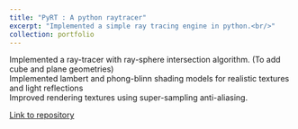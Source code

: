 ```yaml
---
title: "PyRT : A python raytracer"
excerpt: "Implemented a simple ray tracing engine in python.<br/>"
collection: portfolio
---
```

Implemented a ray-tracer with ray-sphere intersection algorithm. (To add cube and plane geometries) <br />
Implemented lambert and phong-blinn shading models for realistic textures and light reflections<br />
Improved rendering textures using super-sampling anti-aliasing. <br /> 


[Link to repository](https://github.com/AND2797/PyRT)
